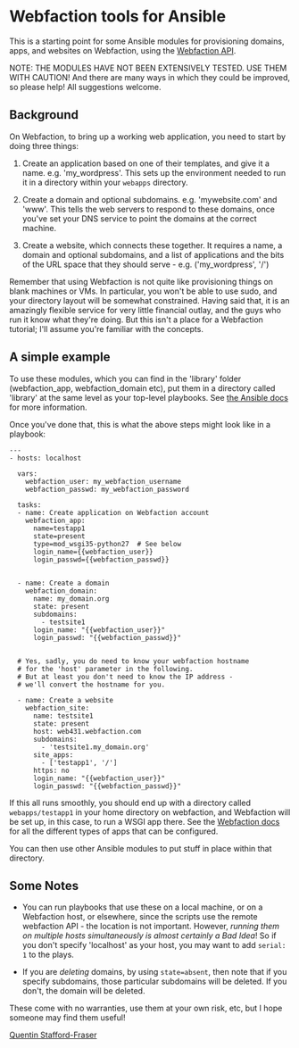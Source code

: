 # Webfaction tools for Ansible

This is a starting point for some Ansible modules for provisioning domains, apps, and websites on Webfaction, using the [Webfaction API](http://docs.webfaction.com/xmlrpc-api/).

NOTE: THE MODULES HAVE NOT BEEN EXTENSIVELY TESTED. USE THEM WITH CAUTION! And there are many ways in which they could be improved, so please help! All suggestions welcome.


## Background

On Webfaction, to bring up a working web application, you need to start by doing three things:

1. Create an application based on one of their templates, and give it a name. e.g. 'my_wordpress'.  This sets up the environment needed to run it in a directory within your `webapps` directory.

2. Create a domain and optional subdomains. e.g. 'mywebsite.com' and 'www'.  This tells the web servers to respond to these domains, once you've set your DNS service to point the domains at the correct machine.

3. Create a website, which connects these together. It requires a name, a domain and optional subdomains, and a list of applications and the bits of the URL space that they should serve - e.g. ('my_wordpress', '/')

Remember that using Webfaction is not quite like provisioning things on blank machines or VMs.  In particular, you won't be able to use sudo, and your directory layout will be somewhat constrained.  Having said that, it is an amazingly flexible service for very little financial outlay, and the guys who run it know what they're doing.  But this isn't a place for a Webfaction tutorial; I'll assume you're familiar with the concepts.


## A simple example

To use these modules, which you can find in the 'library' folder (webfaction_app, webfaction_domain etc), put them in a directory called 'library' at the same level as your top-level playbooks.  See [the Ansible docs](http://docs.ansible.com/developing_modules.html) for more information.

Once you've done that, this is what the above steps might look like in a playbook:

    ---
    - hosts: localhost

      vars:
        webfaction_user: my_webfaction_username
        webfaction_passwd: my_webfaction_password

      tasks:
      - name: Create application on Webfaction account
        webfaction_app: 
          name=testapp1
          state=present
          type=mod_wsgi35-python27  # See below
          login_name={{webfaction_user}}
          login_passwd={{webfaction_passwd}}


      - name: Create a domain
        webfaction_domain:
          name: my_domain.org
          state: present
          subdomains:
            - testsite1
          login_name: "{{webfaction_user}}"
          login_passwd: "{{webfaction_passwd}}"


      # Yes, sadly, you do need to know your webfaction hostname
      # for the 'host' parameter in the following. 
      # But at least you don't need to know the IP address - 
      # we'll convert the hostname for you.

      - name: Create a website
        webfaction_site:
          name: testsite1
          state: present
          host: web431.webfaction.com 
          subdomains: 
            - 'testsite1.my_domain.org'
          site_apps:
            - ['testapp1', '/']
          https: no
          login_name: "{{webfaction_user}}"
          login_passwd: "{{webfaction_passwd}}"
    

If this all runs smoothly, you should end up with a directory called `webapps/testapp1` in your home directory on webfaction, and Webfaction will be set up, in this case, to run a WSGI app there.  See the [Webfaction docs](http://docs.webfaction.com/xmlrpc-api/apps.html#application-types) for all the different types of apps that can be configured.

You can then use other Ansible modules to put stuff in place within that directory.

## Some Notes

* You can run playbooks that use these on a local machine, or on a Webfaction host, or elsewhere, since the scripts use the remote webfaction API - the location is not important.  However, *running them on multiple hosts simultaneously is almost certainly a Bad Idea*! So if you don't specify 'localhost' as your host, you may want to add `serial: 1` to the plays.

* If you are *deleting* domains, by using `state=absent`, then note that if you specify subdomains, those particular subdomains will be deleted.  If you don't, the domain will be deleted.

These come with no warranties, use them at your own risk, etc, but I hope someone may find them useful!

[Quentin Stafford-Fraser](http://qandr.org/quentin)

